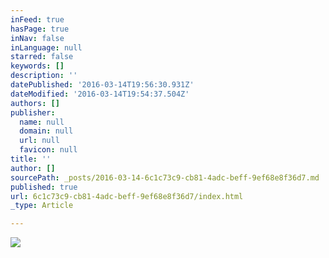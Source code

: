 ```yaml
---
inFeed: true
hasPage: true
inNav: false
inLanguage: null
starred: false
keywords: []
description: ''
datePublished: '2016-03-14T19:56:30.931Z'
dateModified: '2016-03-14T19:54:37.504Z'
authors: []
publisher:
  name: null
  domain: null
  url: null
  favicon: null
title: ''
author: []
sourcePath: _posts/2016-03-14-6c1c73c9-cb81-4adc-beff-9ef68e8f36d7.md
published: true
url: 6c1c73c9-cb81-4adc-beff-9ef68e8f36d7/index.html
_type: Article

---
```

![](https://the-grid-user-content.s3-us-west-2.amazonaws.com/c9d8a87a-ba0b-49b0-923f-6d7c60c98650.jpg)